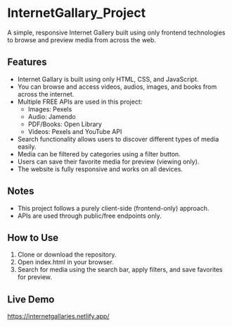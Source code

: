 # InternetGallary_Project

A simple, responsive Internet Gallery built using only frontend technologies to browse and preview media from across the web.

## Features

- Internet Gallary is built using only HTML, CSS, and JavaScript.
- You can browse and access videos, audios, images, and books from across the internet.
- Multiple FREE APIs are used in this project:
  - Images: Pexels
  - Audio: Jamendo
  - PDF/Books: Open Library
  - Videos: Pexels and YouTube API
- Search functionality allows users to discover different types of media easily.
- Media can be filtered by categories using a filter button.
- Users can save their favorite media for preview (viewing only).
- The website is fully responsive and works on all devices.

## Notes

- This project follows a purely client-side (frontend-only) approach.
- APIs are used through public/free endpoints only.

## How to Use

1. Clone or download the repository.
2. Open index.html in your browser.
3. Search for media using the search bar, apply filters, and save favorites for preview.

## Live Demo

https://internetgallaries.netlify.app/
